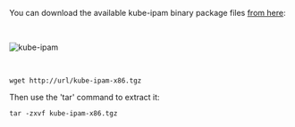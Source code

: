 You can download the available kube-ipam binary package files <a href="https://github.com/cloudnativer/kube-ipam/releases">from here</a>:

<br>

![kube-ipam](docs/images/download-this-file.jpg)

<br>

```
wget http://url/kube-ipam-x86.tgz
```

Then use the 'tar' command to extract it:

```
tar -zxvf kube-ipam-x86.tgz
```

<br>

